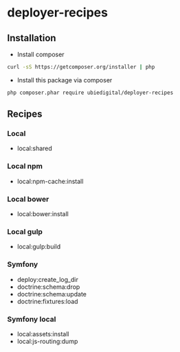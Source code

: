 # deployer-recipes

## Installation
* Install composer
```bash
curl -sS https://getcomposer.org/installer | php
```
* Install this package via composer
```bash
php composer.phar require ubiedigital/deployer-recipes
```

## Recipes

### Local
* local:shared

### Local npm 
* local:npm-cache:install

### Local bower
* local:bower:install

### Local gulp
* local:gulp:build

### Symfony
* deploy:create_log_dir
* doctrine:schema:drop
* doctrine:schema:update
* doctrine:fixtures:load

### Symfony local
* local:assets:install
* local:js-routing:dump
